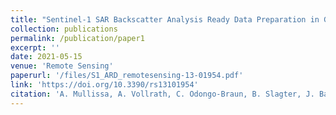 ```yaml
---
title: "Sentinel-1 SAR Backscatter Analysis Ready Data Preparation in Google Earth Engine"
collection: publications
permalink: /publication/paper1
excerpt: ''
date: 2021-05-15
venue: 'Remote Sensing'
paperurl: '/files/S1_ARD_remotesensing-13-01954.pdf'
link: 'https://doi.org/10.3390/rs13101954'
citation: 'A. Mullissa, A. Vollrath, C. Odongo-Braun, B. Slagter, J. Balling,Y. Gou, N. Gorelick, J. Reiche, Sentinel-1 sar backscatter analysis ready data preparation in google earth engine, Remote Sensing 13 (10) (2021) 1954, doi:10.3390/rs13101954'
---
```




